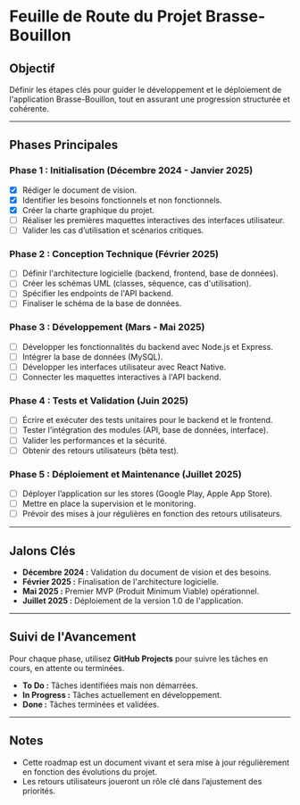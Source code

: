 # Feuille de Route du Projet Brasse-Bouillon

## **Objectif**

Définir les étapes clés pour guider le développement et le déploiement de l'application Brasse-Bouillon, tout en assurant une progression structurée et cohérente.

---

## **Phases Principales**

### **Phase 1 : Initialisation (Décembre 2024 - Janvier 2025)**

- [x] Rédiger le document de vision.
- [x] Identifier les besoins fonctionnels et non fonctionnels.
- [x] Créer la charte graphique du projet.
- [ ] Réaliser les premières maquettes interactives des interfaces utilisateur.
- [ ] Valider les cas d’utilisation et scénarios critiques.

### **Phase 2 : Conception Technique (Février 2025)**

- [ ] Définir l'architecture logicielle (backend, frontend, base de données).
- [ ] Créer les schémas UML (classes, séquence, cas d'utilisation).
- [ ] Spécifier les endpoints de l'API backend.
- [ ] Finaliser le schéma de la base de données.

### **Phase 3 : Développement (Mars - Mai 2025)**

- [ ] Développer les fonctionnalités du backend avec Node.js et Express.
- [ ] Intégrer la base de données (MySQL).
- [ ] Développer les interfaces utilisateur avec React Native.
- [ ] Connecter les maquettes interactives à l'API backend.

### **Phase 4 : Tests et Validation (Juin 2025)**

- [ ] Écrire et exécuter des tests unitaires pour le backend et le frontend.
- [ ] Tester l’intégration des modules (API, base de données, interface).
- [ ] Valider les performances et la sécurité.
- [ ] Obtenir des retours utilisateurs (bêta test).

### **Phase 5 : Déploiement et Maintenance (Juillet 2025)**

- [ ] Déployer l’application sur les stores (Google Play, Apple App Store).
- [ ] Mettre en place la supervision et le monitoring.
- [ ] Prévoir des mises à jour régulières en fonction des retours utilisateurs.

---

## **Jalons Clés**

- **Décembre 2024 :** Validation du document de vision et des besoins.
- **Février 2025 :** Finalisation de l'architecture logicielle.
- **Mai 2025 :** Premier MVP (Produit Minimum Viable) opérationnel.
- **Juillet 2025 :** Déploiement de la version 1.0 de l'application.

---

## **Suivi de l'Avancement**

Pour chaque phase, utilisez **GitHub Projects** pour suivre les tâches en cours, en attente ou terminées.

- **To Do :** Tâches identifiées mais non démarrées.
- **In Progress :** Tâches actuellement en développement.
- **Done :** Tâches terminées et validées.

---

## **Notes**

- Cette roadmap est un document vivant et sera mise à jour régulièrement en fonction des évolutions du projet.
- Les retours utilisateurs joueront un rôle clé dans l’ajustement des priorités.
